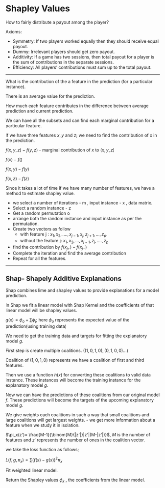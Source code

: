 
# Shapley Values

How to fairly distribute a payout among the player? 

Axioms: 

- Symmetry: If two players worked equally then they should receive equal payout.
- Dummy: Irrelevant players should get zero payout.
- Additivity: If a game has two sessions, then total payout for a player is the sum of contributions in the separate sessions.
- Efficiency: All players’ contributions must sum up to the total payout.

---

What is the contribution of the a feature in the prediction (for a particular instance).

There is an average value for the prediction. 

How much each feature contributes in the difference between average prediction and current prediction. 

We can have all the subsets and can find each marginal contribution for a particular feature.

If we have three features $x,y$ and $z$; we need to find the contribution of x in the prediction.

$f(x,y,z)-f(y,z)$ - marginal contribution of $x$  to $(x,y,z)$

$f(x)-f()$

$f(x,y)-f(y)$ 

$f(x,z)-f(z)$

Since it takes a lot of time if we have many number of features, we have a method to estimate shapley value. 

- we select a number of iterations - m , input instance - x , data matrix.
- Select a random instance - z
- Get a random permutation o
- arrange both the random instance and input instance as per the permutation.
- Create two vectors as follow
    - with feature j : $x_1, x_2, ...., x_{j-1}, x_j, z_{j+1}, ..., z_p.$
    - without the feature j: $x_1,x_2, ...,x_{j-1},z_j, ....,z_p$
- find the contribution by $f(x_{j+})- f(x_{j-})$
- Complete the iteration and find the average contribution
- Repeat for all the features.

---

## Shap- Shapely Additive Explanations

Shap combines lime and shapley values to provide explanations for a model prediction.

In Shap we fit a linear model with Shap Kernel and the coefficients of that linear model will be shapley values. 

$g(x)= \phi_o + \sum\phi_j$; here $\phi_o$ represents the expected value of the prediction(using training data) 

We need to get the training data and targets for fitting the explanatory model $g.$

First step is create multiple coalitions. ($(1,0,1,0),(0,1,0,0) ...)$ 

Coalition of $(1,0,1,0)$ represents we have a coalition of first and third features. 

Then we use a function $h(x)$ for converting these coalitions to valid data instance. These instances will become the training instance for the explanatory model $g$.

Now we can have the predictions of these coalitions from our original model $f$. These predictions will become the targets of the upcoming explanatory model $g.$

We give weights each coalitions in such a way that small coalitions and large coalitions will get largest weights. - we get more information about a feature when we study it in isolation. 

$\pi_x(z')= \frac{M-1}{\binom{M}{|z'|}|z'|(M-|z'|)}$, $M$  is the number of features and $z'$ represents the number of ones in the coalition vector. 

we take the loss function as follows;  

$L(f,g,\pi_x) = \sum{(f(x)-g(x))^2}\pi_x$

Fit weighted linear model. 

Return the Shapley values $\phi_k$ , the  coefficients from the linear model.